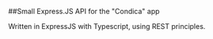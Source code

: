 ##Small Express.JS API for the "Condica" app

Written in ExpressJS with Typescript, using REST principles.
